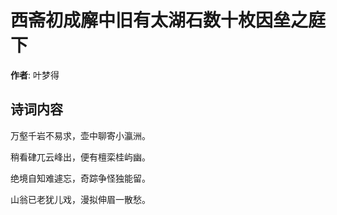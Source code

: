 # 西斋初成廨中旧有太湖石数十枚因垒之庭下

**作者**: 叶梦得

## 诗词内容

万壑千岩不易求，壶中聊寄小瀛洲。

稍看硉兀云峰出，便有檀栾桂屿幽。

绝境自知难遽忘，奇踪争怪独能留。

山翁已老犹儿戏，漫拟伸眉一散愁。

